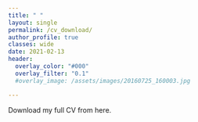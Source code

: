 ```yaml
---
title: " "
layout: single
permalink: /cv_download/
author_profile: true
classes: wide
date: 2021-02-13
header:
  overlay_color: "#000"
  overlay_filter: "0.1"
  #overlay_image: /assets/images/20160725_160003.jpg

---
```


Download my full CV from here.
